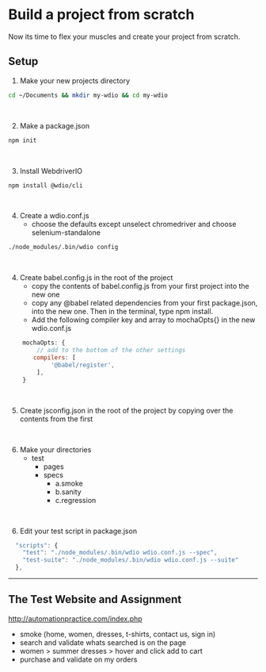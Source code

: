 # Build a project from scratch

Now its time to flex your muscles and create your project from scratch.

## Setup

1. Make your new projects directory
``` bash
cd ~/Documents && mkdir my-wdio && cd my-wdio
```
<br>

2. Make a package.json
``` bash
npm init
```
<br>

3. Install WebdriverIO
``` bash
npm install @wdio/cli
```
<br>

4. Create a wdio.conf.js
    - choose the defaults except unselect chromedriver and choose selenium-standalone
``` bash
./node_modules/.bin/wdio config
``` 

<br>

4. Create babel.config.js in the root of the project
    - copy the contents of babel.config.js from your first project into the new one
    - copy any @babel related dependencies from your first package.json, into the new one. Then in the terminal, type npm install.
    - Add the following compiler key and array to mochaOpts{} in the new wdio.conf.js

``` javascript
    mochaOpts: {
        // add to the bottom of the other settings
       compilers: [
            '@babel/register',
        ],
    }
```

<br>

5. Create jsconfig.json in the root of the project by copying over the contents from the first

<br>

6. Make your directories
    - test
        - pages
        - specs
            - a.smoke
            - b.sanity
            - c.regression

<br>

6. Edit your test script in package.json 

``` javascript
  "scripts": {
    "test": "./node_modules/.bin/wdio wdio.conf.js --spec",
    "test-suite": "./node_modules/.bin/wdio wdio.conf.js --suite"
  },
```

---


## The Test Website and Assignment

http://automationpractice.com/index.php
- smoke (home, women, dresses, t-shirts, contact us, sign in)
- search and validate whats searched is on the page
- women > summer dresses > hover and click add to cart
- purchase and validate on my orders

